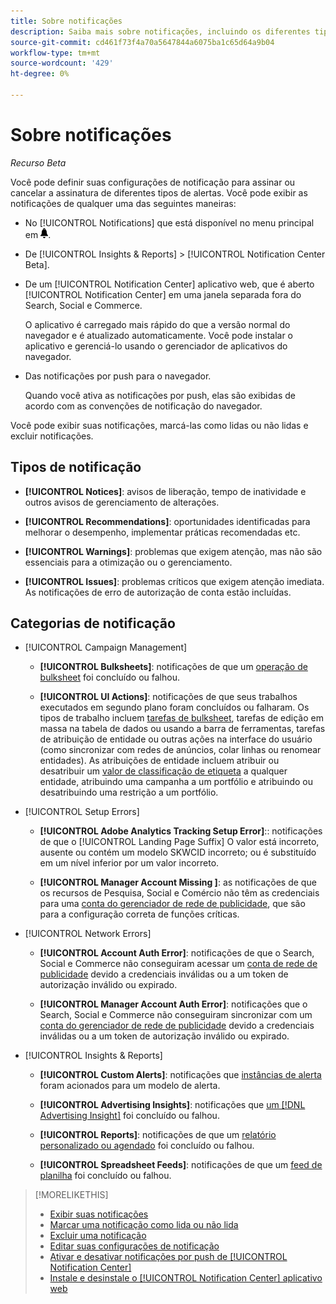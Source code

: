 ```yaml
---
title: Sobre notificações
description: Saiba mais sobre notificações, incluindo os diferentes tipos e categorias.
source-git-commit: cd461f73f4a70a5647844a6075ba1c65d64a9b04
workflow-type: tm+mt
source-wordcount: '429'
ht-degree: 0%

---
```


# Sobre notificações

*Recurso Beta*

Você pode definir suas configurações de notificação para assinar ou cancelar a assinatura de diferentes tipos de alertas. Você pode exibir as notificações de qualquer uma das seguintes maneiras:

* No [!UICONTROL Notifications] que está disponível no menu principal em ![Notificação](/help/search-social-commerce/assets/notifications-panel.png "Notificação").

* De [!UICONTROL Insights & Reports] > [!UICONTROL Notification Center Beta].

* De um [!UICONTROL Notification Center] aplicativo web, que é aberto [!UICONTROL Notification Center] em uma janela separada fora do Search, Social e Commerce.

   O aplicativo é carregado mais rápido do que a versão normal do navegador e é atualizado automaticamente. Você pode instalar o aplicativo e gerenciá-lo usando o gerenciador de aplicativos do navegador.

* Das notificações por push para o navegador.

   Quando você ativa as notificações por push, elas são exibidas de acordo com as convenções de notificação do navegador.

Você pode exibir suas notificações, marcá-las como lidas ou não lidas e excluir notificações.

## Tipos de notificação

* **[!UICONTROL Notices]**: avisos de liberação, tempo de inatividade e outros avisos de gerenciamento de alterações.

* **[!UICONTROL Recommendations]**: oportunidades identificadas para melhorar o desempenho, implementar práticas recomendadas etc.

* **[!UICONTROL Warnings]**: problemas que exigem atenção, mas não são essenciais para a otimização ou o gerenciamento.

* **[!UICONTROL Issues]**: problemas críticos que exigem atenção imediata. As notificações de erro de autorização de conta estão incluídas.

## Categorias de notificação

* [!UICONTROL Campaign Management]

   * **[!UICONTROL Bulksheets]**: notificações de que um [operação de bulksheet](/help/search-social-commerce/campaign-management/bulksheets/bulksheet-about.md) foi concluído ou falhou.

   * **[!UICONTROL UI Actions]**: notificações de que seus trabalhos executados em segundo plano foram concluídos ou falharam. Os tipos de trabalho incluem [tarefas de bulksheet](/help/search-social-commerce/campaign-management/bulksheets/bulksheet-about.md), tarefas de edição em massa na tabela de dados ou usando a barra de ferramentas, tarefas de atribuição de entidade ou outras ações na interface do usuário (como sincronizar com redes de anúncios, colar linhas ou renomear entidades). As atribuições de entidade incluem atribuir ou desatribuir um [valor de classificação de etiqueta](/help/search-social-commerce/campaign-management/label-classifications/classification-about.md) a qualquer entidade, atribuindo uma campanha a um portfólio e atribuindo ou desatribuindo uma restrição a um portfólio.<!--Link "constraint" to constraint-about.md if that file is ever public -->

* [!UICONTROL Setup Errors]

   * **[!UICONTROL Adobe Analytics Tracking Setup Error]**:: notificações de que o [!UICONTROL Landing Page Suffix] O valor está incorreto, ausente ou contém um modelo SKWCID incorreto; ou é substituído em um nível inferior por um valor incorreto.

   * **[!UICONTROL Manager Account Missing ]**: as notificações de que os recursos de Pesquisa, Social e Comércio não têm as credenciais para uma [conta do gerenciador de rede de publicidade](/help/search-social-commerce/admin/manager-accounts.md), que são para a configuração correta de funções críticas.

* [!UICONTROL Network Errors]

   * **[!UICONTROL Account Auth Error]**: notificações de que o Search, Social e Commerce não conseguiram acessar um [conta de rede de publicidade](/help/search-social-commerce/campaign-management/accounts/ad-network-account-about.md) devido a credenciais inválidas ou a um token de autorização inválido ou expirado.

   * **[!UICONTROL Manager Account Auth Error]**: notificações que o Search, Social e Commerce não conseguiram sincronizar com um [conta do gerenciador de rede de publicidade](/help/search-social-commerce/admin/manager-accounts.md) devido a credenciais inválidas ou a um token de autorização inválido ou expirado.

* [!UICONTROL Insights & Reports]

   * **[!UICONTROL Custom Alerts]**: notificações que [instâncias de alerta](/help/search-social-commerce/alerts/alert-about.md) foram acionados para um modelo de alerta.

   * **[!UICONTROL Advertising Insights]**: notificações que [um [!DNL Advertising Insight]](/help/search-social-commerce/advertising-insights/insight-about.md) foi concluído ou falhou.

   * **[!UICONTROL Reports]**: notificações de que um [relatório personalizado ou agendado](/help/search-social-commerce/reports/report-about.md) foi concluído ou falhou.

   * **[!UICONTROL Spreadsheet Feeds]**: notificações de que um [feed de planilha](/help/search-social-commerce/reports/automation/spreadsheet-feeds/spreadsheet-feed-about.md) foi concluído ou falhou.

>[!MORELIKETHIS]
>
>* [Exibir suas notificações](notification-view.md)
>* [Marcar uma notificação como lida ou não lida](notification-mark-read-unread.md)
>* [Excluir uma notificação](notification-delete.md)
>* [Editar suas configurações de notificação](notification-edit.md)
>* [Ativar e desativar notificações por push de [!UICONTROL Notification Center]](notifications-push-enable-disable.md)
>* [Instale e desinstale o [!UICONTROL Notification Center] aplicativo web](notification-app-install-uninstall.md)

